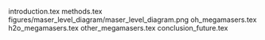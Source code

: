 introduction.tex
methods.tex
figures/maser_level_diagram/maser_level_diagram.png
oh_megamasers.tex
h2o_megamasers.tex
other_megamasers.tex
conclusion_future.tex
